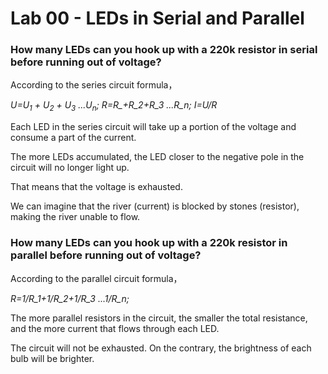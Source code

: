 # Lab 00 - LEDs in Serial and Parallel

### How many LEDs can you hook up with a 220k resistor in serial before running out of voltage?

According to the series circuit formula，

*U=U<sub>1</sub> + U<sub>2</sub> + U<sub>3</sub> ...U<sub>n</sub>;
R=R_+R_2+R_3 ...R_n;
I=U/R*

Each LED in the series circuit will take up a portion of the voltage and consume a part of the current. 

The more LEDs accumulated, the LED closer to the negative pole in the circuit will no longer light up.

That means that the voltage is exhausted.

We can imagine that the river (current) is blocked by stones (resistor), making the river unable to flow.



### How many LEDs can you hook up with a 220k resistor in parallel before running out of voltage?

According to the parallel circuit formula，

*R=1/R_1+1/R_2+1/R_3 ...1/R_n;*

The more parallel resistors in the circuit, the smaller the total resistance, and the more current that flows through each LED.

The circuit will not be exhausted. On the contrary, the brightness of each bulb will be brighter.

